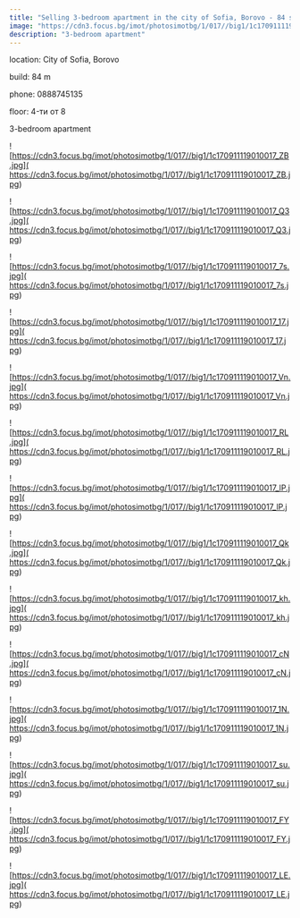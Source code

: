 ```yaml
---
title: "Selling 3-bedroom apartment in the city of Sofia, Borovo - 84 sq.m. / 168000 EUR :: imot.bg Advertisement"
image: "https://cdn3.focus.bg/imot/photosimotbg/1/017//big1/1c170911119010017_aM.jpg"
description: "3-bedroom apartment"
---
```


location: City of Sofia, Borovo

build: 84 m

phone: 0888745135

floor: 4-ти от 8

3-bedroom apartment


![https://cdn3.focus.bg/imot/photosimotbg/1/017//big1/1c170911119010017_ZB.jpg]( https://cdn3.focus.bg/imot/photosimotbg/1/017//big1/1c170911119010017_ZB.jpg)


![https://cdn3.focus.bg/imot/photosimotbg/1/017//big1/1c170911119010017_Q3.jpg]( https://cdn3.focus.bg/imot/photosimotbg/1/017//big1/1c170911119010017_Q3.jpg)


![https://cdn3.focus.bg/imot/photosimotbg/1/017//big1/1c170911119010017_7s.jpg]( https://cdn3.focus.bg/imot/photosimotbg/1/017//big1/1c170911119010017_7s.jpg)


![https://cdn3.focus.bg/imot/photosimotbg/1/017//big1/1c170911119010017_17.jpg]( https://cdn3.focus.bg/imot/photosimotbg/1/017//big1/1c170911119010017_17.jpg)


![https://cdn3.focus.bg/imot/photosimotbg/1/017//big1/1c170911119010017_Vn.jpg]( https://cdn3.focus.bg/imot/photosimotbg/1/017//big1/1c170911119010017_Vn.jpg)


![https://cdn3.focus.bg/imot/photosimotbg/1/017//big1/1c170911119010017_RL.jpg]( https://cdn3.focus.bg/imot/photosimotbg/1/017//big1/1c170911119010017_RL.jpg)


![https://cdn3.focus.bg/imot/photosimotbg/1/017//big1/1c170911119010017_lP.jpg]( https://cdn3.focus.bg/imot/photosimotbg/1/017//big1/1c170911119010017_lP.jpg)


![https://cdn3.focus.bg/imot/photosimotbg/1/017//big1/1c170911119010017_Qk.jpg]( https://cdn3.focus.bg/imot/photosimotbg/1/017//big1/1c170911119010017_Qk.jpg)


![https://cdn3.focus.bg/imot/photosimotbg/1/017//big1/1c170911119010017_kh.jpg]( https://cdn3.focus.bg/imot/photosimotbg/1/017//big1/1c170911119010017_kh.jpg)


![https://cdn3.focus.bg/imot/photosimotbg/1/017//big1/1c170911119010017_cN.jpg]( https://cdn3.focus.bg/imot/photosimotbg/1/017//big1/1c170911119010017_cN.jpg)


![https://cdn3.focus.bg/imot/photosimotbg/1/017//big1/1c170911119010017_1N.jpg]( https://cdn3.focus.bg/imot/photosimotbg/1/017//big1/1c170911119010017_1N.jpg)


![https://cdn3.focus.bg/imot/photosimotbg/1/017//big1/1c170911119010017_su.jpg]( https://cdn3.focus.bg/imot/photosimotbg/1/017//big1/1c170911119010017_su.jpg)


![https://cdn3.focus.bg/imot/photosimotbg/1/017//big1/1c170911119010017_FY.jpg]( https://cdn3.focus.bg/imot/photosimotbg/1/017//big1/1c170911119010017_FY.jpg)


![https://cdn3.focus.bg/imot/photosimotbg/1/017//big1/1c170911119010017_LE.jpg]( https://cdn3.focus.bg/imot/photosimotbg/1/017//big1/1c170911119010017_LE.jpg)


